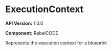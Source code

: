 # ExecutionContext

**API Version:** 1.0.0

**Component:** RebelCODE

Represents the execution context for a blueprint

